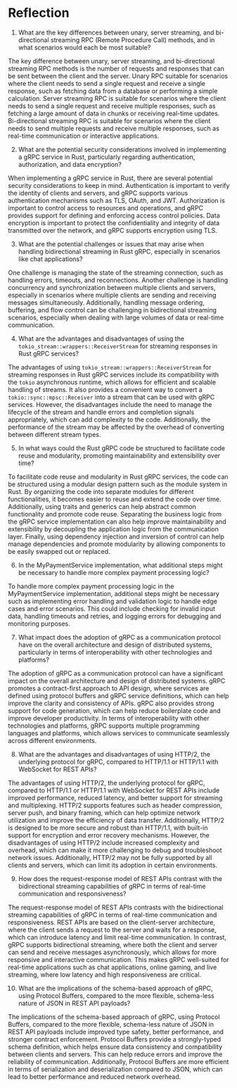 # Reflection

1. What are the key differences between unary, server streaming, and bi-directional streaming RPC (Remote Procedure Call) methods, and in what scenarios would each be most suitable?

The key difference between unary, server streaming, and bi-directional streaming RPC methods is the number of requests and responses that can be sent between the client and the server. Unary RPC suitable for scenarios where the client needs to send a single request and receive a single response, such as fetching data from a database or performing a simple calculation. Server streaming RPC is suitable for scenarios where the client needs to send a single request and receive multiple responses, such as fetching a large amount of data in chunks or receiving real-time updates. Bi-directional streaming RPC is suitable for scenarios where the client needs to send multiple requests and receive multiple responses, such as real-time communication or interactive applications.

2. What are the potential security considerations involved in implementing a gRPC service in Rust, particularly regarding authentication, authorization, and data encryption?

When implementing a gRPC service in Rust, there are several potential security considerations to keep in mind. Authentication is important to verify the identity of clients and servers, and gRPC supports various authentication mechanisms such as TLS, OAuth, and JWT. Authorization is important to control access to resources and operations, and gRPC provides support for defining and enforcing access control policies. Data encryption is important to protect the confidentiality and integrity of data transmitted over the network, and gRPC supports encryption using TLS.

3. What are the potential challenges or issues that may arise when handling bidirectional streaming in Rust gRPC, especially in scenarios like chat applications?

One challenge is managing the state of the streaming connection, such as handling errors, timeouts, and reconnections. Another challenge is handling concurrency and synchronization between multiple clients and servers, especially in scenarios where multiple clients are sending and receiving messages simultaneously. Additionally, handling message ordering, buffering, and flow control can be challenging in bidirectional streaming scenarios, especially when dealing with large volumes of data or real-time communication. 

4. What are the advantages and disadvantages of using the `tokio_stream::wrappers::ReceiverStream` for streaming responses in Rust gRPC services?

The advantages of using `tokio_stream::wrappers::ReceiverStream` for streaming responses in Rust gRPC services include its compatibility with the `tokio` asynchronous runtime, which allows for efficient and scalable handling of streams. It also provides a convenient way to convert a `tokio::sync::mpsc::Receiver` into a stream that can be used with gRPC services. However, the disadvantages include the need to manage the lifecycle of the stream and handle errors and completion signals appropriately, which can add complexity to the code. Additionally, the performance of the stream may be affected by the overhead of converting between different stream types.

5. In what ways could the Rust gRPC code be structured to facilitate code reuse and modularity, promoting maintainability and extensibility over time?

To facilitate code reuse and modularity in Rust gRPC services, the code can be structured using a modular design pattern such as the module system in Rust. By organizing the code into separate modules for different functionalities, it becomes easier to reuse and extend the code over time. Additionally, using traits and generics can help abstract common functionality and promote code reuse. Separating the business logic from the gRPC service implementation can also help improve maintainability and extensibility by decoupling the application logic from the communication layer. Finally, using dependency injection and inversion of control can help manage dependencies and promote modularity by allowing components to be easily swapped out or replaced.

6. In the MyPaymentService implementation, what additional steps might be necessary to handle more complex payment processing logic?

To handle more complex payment processing logic in the MyPaymentService implementation, additional steps might be necessary such as implementing error handling and validation logic to handle edge cases and error scenarios. This could include checking for invalid input data, handling timeouts and retries, and logging errors for debugging and monitoring purposes.

7. What impact does the adoption of gRPC as a communication protocol have on the overall architecture and design of distributed systems, particularly in terms of interoperability with other technologies and platforms?

The adoption of gRPC as a communication protocol can have a significant impact on the overall architecture and design of distributed systems. gRPC promotes a contract-first approach to API design, where services are defined using protocol buffers and gRPC service definitions, which can help improve the clarity and consistency of APIs. gRPC also provides strong support for code generation, which can help reduce boilerplate code and improve developer productivity. In terms of interoperability with other technologies and platforms, gRPC supports multiple programming languages and platforms, which allows services to communicate seamlessly across different environments. 

8. What are the advantages and disadvantages of using HTTP/2, the underlying protocol for gRPC, compared to HTTP/1.1 or HTTP/1.1 with WebSocket for REST APIs?

The advantages of using HTTP/2, the underlying protocol for gRPC, compared to HTTP/1.1 or HTTP/1.1 with WebSocket for REST APIs include improved performance, reduced latency, and better support for streaming and multiplexing. HTTP/2 supports features such as header compression, server push, and binary framing, which can help optimize network utilization and improve the efficiency of data transfer. Additionally, HTTP/2 is designed to be more secure and robust than HTTP/1.1, with built-in support for encryption and error recovery mechanisms. However, the disadvantages of using HTTP/2 include increased complexity and overhead, which can make it more challenging to debug and troubleshoot network issues. Additionally, HTTP/2 may not be fully supported by all clients and servers, which can limit its adoption in certain environments.

9. How does the request-response model of REST APIs contrast with the bidirectional streaming capabilities of gRPC in terms of real-time communication and responsiveness?

The request-response model of REST APIs contrasts with the bidirectional streaming capabilities of gRPC in terms of real-time communication and responsiveness. REST APIs are based on the client-server architecture, where the client sends a request to the server and waits for a response, which can introduce latency and limit real-time communication. In contrast, gRPC supports bidirectional streaming, where both the client and server can send and receive messages asynchronously, which allows for more responsive and interactive communication. This makes gRPC well-suited for real-time applications such as chat applications, online gaming, and live streaming, where low latency and high responsiveness are critical.

10. What are the implications of the schema-based approach of gRPC, using Protocol Buffers, compared to the more flexible, schema-less nature of JSON in REST API payloads?

The implications of the schema-based approach of gRPC, using Protocol Buffers, compared to the more flexible, schema-less nature of JSON in REST API payloads include improved type safety, better performance, and stronger contract enforcement. Protocol Buffers provide a strongly-typed schema definition, which helps ensure data consistency and compatibility between clients and servers. This can help reduce errors and improve the reliability of communication. Additionally, Protocol Buffers are more efficient in terms of serialization and deserialization compared to JSON, which can lead to better performance and reduced network overhead.